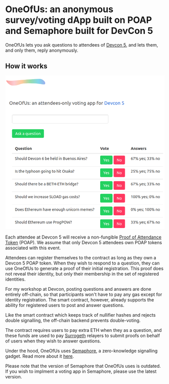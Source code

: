# OneOfUs: an anonymous survey/voting dApp built on POAP and Semaphore built for DevCon 5

OneOfUs lets you ask questions to attendees of [Devcon 5](https://devcon.org/),
and lets them, and only them, reply anonymously.

## How it works

<img src="./screenshot.png" />

Each attendee at Devcon 5 will receive a non-fungible
[Proof of Attendance Token](http://poap.xyz) (POAP). We assume that only Devcon
5 attendees own POAP tokens associated with this event.

Attendees can register themselves to the contract as long as they own a Devcon
5 POAP token. When they wish to respond to a question, they can use OneOfUs to
generate a proof of their initial registration. This proof does not reveal
their identity, but only their membership in the set of registered identities.

For my workshop at Devcon, posting questions and answers are done entirely
off-chain, so that participants won't have to pay any gas except for identity
registration. The smart contract, however, already supports the ability for
registered users to post and answer questions.

Like the smart contract which keeps track of nullifier hashes and rejects
double signalling, the off-chain backend prevents double-voting.

The contract requires users to pay extra ETH when they as a question, and these
funds are used to pay [Surrogeth](https://github.com/lsankar4033/surrogeth/)
relayers to submit proofs on behalf of users when they wish to answer questions.

Under the hood, OneOfUs uses
[Semaphore](https://github.com/appliedzkp/semaphore), a zero-knowledge signalling
gadget. Read more about it [here](https://medium.com/coinmonks/to-mixers-and-beyond-presenting-semaphore-a-privacy-gadget-built-on-ethereum-4c8b00857c9b).

Please note that the version of Semaphore that OneOfUs uses is outdated. If you
wish to implment a voting app in Semaphore, please use the latest version.
